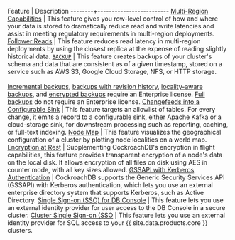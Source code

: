 Feature | Description
--------+-------------------------
[Multi-Region Capabilities](multiregion-overview.html) | This feature gives you row-level control of how and where your data is stored to dramatically reduce read and write latencies and assist in meeting regulatory requirements in multi-region deployments.
[Follower Reads](follower-reads.html) | This feature reduces read latency in multi-region deployments by using the closest replica at the expense of reading slightly historical data.
[`BACKUP`](backup.html) | This feature creates backups of your cluster's schema and data that are consistent as of a given timestamp, stored on a service such as AWS S3, Google Cloud Storage, NFS, or HTTP storage.<br><br>[Incremental backups](take-full-and-incremental-backups.html), [backups with revision history](take-backups-with-revision-history-and-restore-from-a-point-in-time.html), [locality-aware backups](take-and-restore-locality-aware-backups.html), and [encrypted backups](take-and-restore-encrypted-backups.html) require an Enterprise license. [Full backups](take-full-and-incremental-backups.html) do not require an Enterprise license.
[Changefeeds into a Configurable Sink](create-changefeed.html) | This feature targets an allowlist of tables. For every change, it emits a record to a configurable sink, either Apache Kafka or a cloud-storage sink, for downstream processing such as reporting, caching, or full-text indexing.
[Node Map](enable-node-map.html) | This feature visualizes the geographical configuration of a cluster by plotting node localities on a world map.
[Encryption at Rest](security-reference/encryption.html#encryption-at-rest-enterprise) | Supplementing CockroachDB's encryption in flight capabilities, this feature provides transparent encryption of a node's data on the local disk. It allows encryption of all files on disk using AES in counter mode, with all key sizes allowed.
[GSSAPI with Kerberos Authentication](gssapi_authentication.html) | CockroachDB supports the Generic Security Services API (GSSAPI) with Kerberos authentication, which lets you use an external enterprise directory system that supports Kerberos, such as Active Directory.
[Single Sign-on (SSO) for DB Console](sso-db-console.html) | This feature lets you use an external identity provider for user access to the DB Console in a secure cluster.
[Cluster Single Sign-on (SSO](sso-sql.html) | This feature lets you use an external identity provider for SQL access to your {{ site.data.products.core }} clusters.